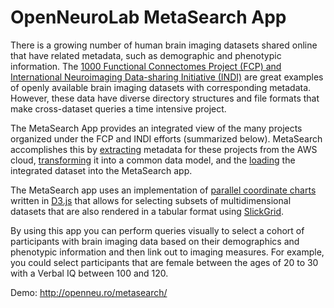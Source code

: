 # OpenNeuroLab MetaSearch App

There is a growing number of human brain imaging datasets shared online 
that have related metadata, such as demographic and phenotypic 
information. The [1000 Functional Connectomes Project (FCP) and International 
Neuroimaging Data-sharing Initiative (INDI)][fcp-indi] are great 
examples of openly available brain imaging datasets with corresponding
metadata. However, these data have diverse directory structures and
file formats that make cross-dataset queries a time intensive project.

The MetaSearch App provides an integrated view of the many projects 
organized under the FCP and INDI efforts (summarized below). MetaSearch 
accomplishes this by [extracting][extract] metadata for these projects 
from the AWS cloud, [transforming][xfm] it into a common data model, and 
the [loading][load] the integrated dataset into the MetaSearch app.

The MetaSearch app uses an implementation of [parallel coordinate 
charts][pcoord] written in [D3.js][d3] that allows for selecting subsets 
of multidimensional datasets that are also rendered in a tabular format 
using [SlickGrid][slick]. 

By using this app you can perform queries visually to select a cohort of 
participants with brain imaging data based on their demographics and 
phenotypic information and then link out to imaging measures. For 
example, you could select participants that are female between the ages 
of 20 to 30 with a Verbal IQ between 100 and 120.

Demo: http://openneu.ro/metasearch/
 
 [fcp-indi]: http://fcon_1000.projects.nitrc.org
 [extract]: https://github.com/OpenNeuroLab/metasearch/blob/master/crawler/extract/Extract.ipynb
 [xfm]: https://github.com/OpenNeuroLab/metasearch/blob/master/crawler/extract/Transform.ipynb
 [load]: https://github.com/OpenNeuroLab/metasearch/blob/master/crawler/extract/Load.ipynb
 [pcoord]: http://syntagmatic.github.io/parallel-coordinates
 [d3]: https://d3js.org/
 [slick]: https://github.com/mleibman/SlickGrid/wiki
 
 
